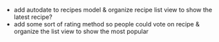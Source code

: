 - add autodate to recipes model & organize recipe list view to show the latest recipe?
- add some sort of rating method so people could vote on recipe & organize the list view to show the most popular 

